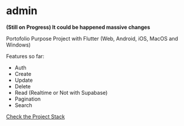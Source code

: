 # admin 

**(Still on Progress) It could be happened massive changes**

Portofolio Purpose Project with Flutter (Web, Android, iOS, MacOS and Windows)

Features so far:

- Auth
- Create
- Update
- Delete
- Read (Realtime or Not with Supabase)
- Pagination
- Search


[Check the Project Stack](https://github.com/gunantosteven/admin/tree/main/admin#readme)
